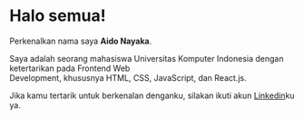 # Halo semua! 

Perkenalkan nama saya **Aido Nayaka**.<br>

Saya adalah seorang mahasiswa Universitas Komputer Indonesia dengan ketertarikan pada Frontend Web <br> Development, khususnya HTML, CSS, JavaScript, dan React.js.

Jika kamu tertarik untuk berkenalan denganku, silakan ikuti akun [Linkedin](https://www.linkedin.com/in/aido-nayaka-9847a1293)ku ya.
